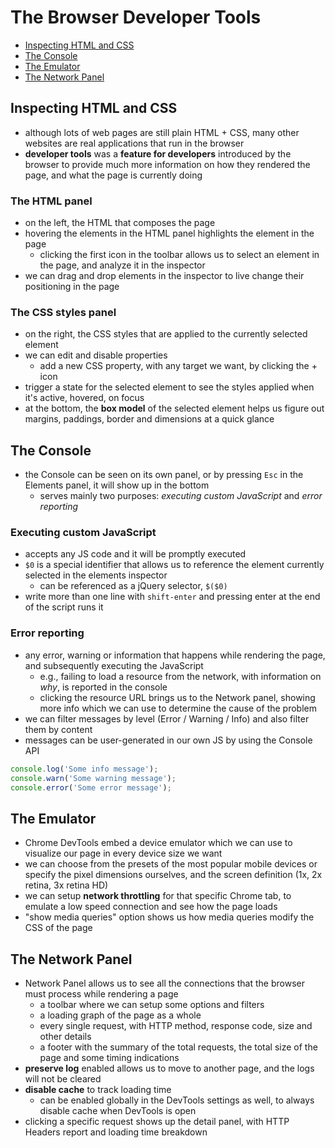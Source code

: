 # The Browser Developer Tools

- [Inspecting HTML and CSS](#inspecting-html-and-css)
- [The Console](#the-console)
- [The Emulator](#the-emulator)
- [The Network Panel](#the-network-panel)


## Inspecting HTML and CSS

- although lots of web pages are still plain HTML + CSS, many other websites are real applications that run in the browser
- **developer tools** was a **feature for developers** introduced by the browser to provide much more information on how they rendered the page, and what the page is currently doing

### The HTML panel

- on the left, the HTML that composes the page
- hovering the elements in the HTML panel highlights the element in the page
  - clicking the first icon in the toolbar allows us to select an element in the page, and analyze it in the inspector
- we can drag and drop elements in the inspector to live change their positioning in the page

### The CSS styles panel

- on the right, the CSS styles that are applied to the currently selected element
- we can edit and disable properties
  - add a new CSS property, with any target we want, by clicking the + icon
- trigger a state for the selected element to see the styles applied when it's active, hovered, on focus
- at the bottom, the **box model** of the selected element helps us figure out margins, paddings, border and dimensions at a quick glance


## The Console

- the Console can be seen on its own panel, or by pressing `Esc` in the Elements panel, it will show up in the bottom
  - serves mainly two purposes: _executing custom JavaScript_ and _error reporting_

### Executing custom JavaScript

- accepts any JS code and it will be promptly executed
- `$0` is a special identifier that allows us to reference the element currently selected in the elements inspector
  - can be referenced as a jQuery selector, `$($0)`
- write more than one line with `shift-enter` and pressing enter at the end of the script runs it

### Error reporting

- any error, warning or information that happens while rendering the page, and subsequently executing the JavaScript
  - e.g., failing to load a resource from the network, with information on _why_, is reported in the console
  - clicking the resource URL brings us to the Network panel, showing more info which we can use to determine the cause of the problem
- we can filter messages by level (Error / Warning / Info) and also filter them by content
- messages can be user-generated in our own JS by using the Console API

```js
console.log('Some info message');
console.warn('Some warning message');
console.error('Some error message');
```


## The Emulator

- Chrome DevTools embed a device emulator which we can use to visualize our page in every device size we want
- we can choose from the presets of the most popular mobile devices or specify the pixel dimensions ourselves, and the screen definition (1x, 2x retina, 3x retina HD)
- we can setup **network throttling** for that specific Chrome tab, to emulate a low speed connection and see how the page loads
- "show media queries" option shows us how media queries modify the CSS of the page


## The Network Panel

- Network Panel allows us to see all the connections that the browser must process while rendering a page
  - a toolbar where we can setup some options and filters
  - a loading graph of the page as a whole
  - every single request, with HTTP method, response code, size and other details
  - a footer with the summary of the total requests, the total size of the page and some timing indications
- **preserve log** enabled allows us to move to another page, and the logs will not be cleared
- **disable cache** to track loading time
  - can be enabled globally in the DevTools settings as well, to always disable cache when DevTools is open
- clicking a specific request shows up the detail panel, with HTTP Headers report and loading time breakdown
